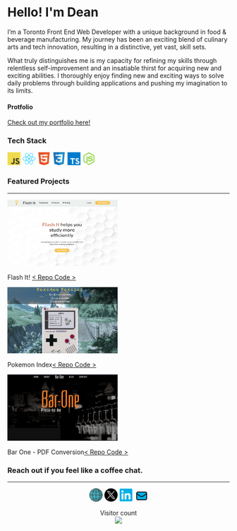 # Hello! I'm Dean

I’m a Toronto Front End Web Developer with a unique background in food & beverage manufacturing. My journey has been an exciting blend of culinary arts and tech innovation, resulting in a distinctive, yet vast, skill sets.

What truly distinguishes me is my capacity for refining my skills through relentless self-improvement and an insatiable thirst for acquiring new and exciting abilities.
I thoroughly enjoy finding new and exciting ways to solve daily problems through building applications and pushing my imagination to its limits.  

#### Protfolio

<a href="https://deanlane.ca">Check out my portfolio here!</a>

### Tech Stack

<img src="assets/JavaScript.png" alt="JavaScript" height="30" width="30"> <img src="assets/React.png" alt="React" height="30" width="30"> <img src="assets/HTML5.png" alt="HTML 5" height="30" width="30"> <img src="assets/CSS3.png" alt="CSS3" height="30" width="30"> <img src="assets/TypeScript.png" alt="TypeScript" height="30" width="30"> <img src="assets/Node.js.png" alt="Node.js" height="30" width="30">

### Featured Projects

---

<div align="left">
  <a href="https://flash-it-app.netlify.app/">
    <img src="assets/flash_it_new.png" alt="Flash It" height="150" width="250">
  </a>
  <p>Flash It!
  <a href="https://github.com/deanglane/dean-lane-flash-it-app">< Repo Code ></a></p>
</div>
<div align="left">
  <a href="https://dean-lane-pokemon-app.netlify.app/">
    <img src="assets/pokemon_pokedex_app_new.png" alt="Pokemon Index" height="150" width="250">
  </a>
  <p>Pokemon Index<a href="https://github.com/JC47-P2-Sabrina-Dean/pokedex-app">< Repo Code ></a></p>
  
</div>
<div align="left">
  <a href="https://deanlane-proj01-bar-one.netlify.app/">
    <img src="assets/bar_one_new.png" alt="Bar One - PDF Conversion" height="150" width="250">
  </a>
  <p>Bar One - PDF Conversion<a href="https://github.com/deanglane/dean-lane-bar-one">< Repo Code ></a></p>
</div>
    
### Reach out if you feel like a coffee chat.

---

<p align="center">
  <a href="https://www.deanlane.ca"><img style="width: 30px ;" src="./assets/globe-1-svgrepo-com_png.png" title="Portfolio"/></a>
  <a href="https://twitter.com/DeanLan49620828"><img style="width: 30px ;" src="./assets/x-icon-png.webp" title="X / Twitter" /></a>  
  <a href="https://www.linkedin.com/in/deanlaneto/"><img style="width: 30px ;" src="./assets/LinkedIn blue.png" title="Linked In" /></a>
  <a href="mailto:dglane@gmail.com?subject=Let's%20Chat%20Over%20a%20Coffee!"><img style="width: 30px ;" src="./assets/mail-svgrepo-com 1new.png" title="Email" /></a>
</p>

<p align="center"> 
  Visitor count<br>
  <img src="https://profile-counter.glitch.me/deanglane/count.svg" />
</p>
